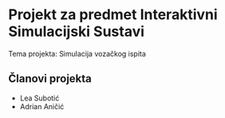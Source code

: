 # Projekt za predmet Interaktivni Simulacijski Sustavi

Tema projekta: Simulacija vozačkog ispita

## Članovi projekta

- Lea Subotić
- Adrian Aničić
